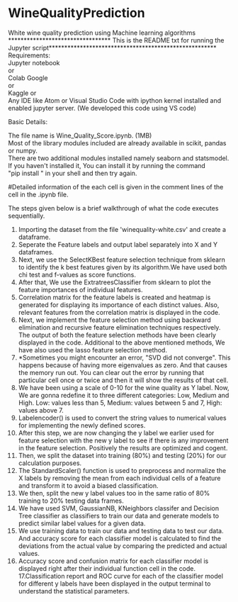 # WineQualityPrediction
White wine quality prediction using Machine learning algorithms <br />
********************************* This is the README txt for running the Jupyter script****************************************************** <br />
Requirements: <br />
	Jupyter notebook <br />
		or <br />
	Colab Google <br />
		or  <br />
	Kaggle
		or    <br />
	Any IDE like Atom or Visual Studio Code with ipython kernel installed and enabled jupyter server. (We developed this code using VS code) <br />

Basic Details: <br />

The file name is Wine_Quality_Score.ipynb. (1MB) <br />
Most of the library modules included are already available in scikit, pandas or numpy. <br />
There are two additional modules installed namely seaborn and statsmodel. If you haven't installed it, You can install it by running the command <br />
"pip install <module>" in your shell and then try again. <br />

#Detailed information of the each cell is given in the comment lines of the cell in the .ipynb file. <br />

The steps given below is a brief walkthrough of what the code executes sequentially. <br />
1. Importing the dataset from the file 'winequality-white.csv' and create a dataframe. <br />
2. Seperate the Feature labels and output label separately into X and Y dataframes.  <br />
3. Next, we use the SelectKBest feature selection technique from sklearn to identify the k best features given by its algorithm.We have used both chi
test and f-values as score functions.
4. After that, We use the ExtratreesClassifier from sklearn to plot the feature importances of individual features.
5. Correlation matrix for the feature labels is created and heatmap is generated for displaying its importance of each distinct values. Also, relevant
features from the correlation matrix is displayed in the code.
6. Next, we implement the feature selection method using backward elimination and recursive feature elimination techniques respectively. The output of 
both the feature selection methods have been clearly displayed in the code. Additional to the above mentioned methods, We have also used the lasso 
feature selection method.
7. *Sometimes you might encounter an error, "SVD did not converge". This happens because of having more eigenvalues as zero. And that causes the memory run
out. You can clear out the error by running that particular cell once or twice and then it will show the results of that cell.
8. We have been using a scale of 0-10 for the wine quality as Y label. Now, We are gonna redefine it to three different categories: Low, Medium and High.
Low: values less than 5, Medium: values between 5 and 7, High: values above 7.
9. Labelencoder() is used to convert the string values to numerical values for implementing the newly defined scores. 
10. After this step, we are now changing the y label we earlier used for feature selection with the new y label to see if there is any improvement in the
feature selection. Positively the results are optimized and cogent.
11. Then, we split the dataset into training (80%) and testing (20%) for our calculation purposes.
12. The StandardScaler() function is used to preprocess and normalize the X labels by removing the mean from each individual cells of a feature and transform
it to avoid a biased classification.
13. We then, split the new y label values too in the same ratio of 80% training to 20% testing data frames.
14. We have used SVM, GaussianNB, KNeighbors classifer and Decision Tree classifier as classifiers to train our data and generate models to predict similar 
label values for a given data.
15. We use training data to train our data and testing data to test our data. And accuracy score for each classifier model is calculated to find the deviations
from the actual value by comparing the predicted and actual values.
16. Accuracy score and confusion matrix for each classifier model is displayed right after their individual function cell in the code. 
17.Classification report and ROC curve for each of the classifier model for different y labels have been displayed in the output terminal to understand the 
statistical parameters.
